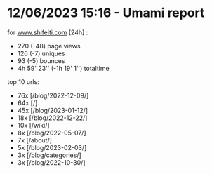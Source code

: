 # 12/06/2023 15:16 - Umami report
for www.shifeiti.com [24h] :

 - 270 (-48) page views
 - 126 (-7) uniques
 - 93 (-5) bounces
 - 4h 59' 23'' (-1h 19' 1'') totaltime


top 10 urls:
 - 76x [/blog/2022-12-09/]
 - 64x [/]
 - 45x [/blog/2023-01-12/]
 - 18x [/blog/2022-12-22/]
 - 10x [/wiki/]
 - 8x [/blog/2022-05-07/]
 - 7x [/about/]
 - 5x [/blog/2023-02-03/]
 - 3x [/blog/categories/]
 - 3x [/blog/2022-10-30/]


